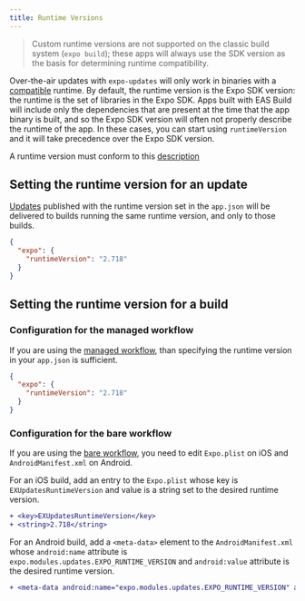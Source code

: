 ```yaml
---
title: Runtime Versions
---
```


> Custom runtime versions are not supported on the classic build system (`expo build`); these apps will always use the SDK version as the basis for determining runtime compatibility. 

Over-the-air updates with `expo-updates` will only work in binaries with a [compatible](../workflow/publishing/#what-version-of-the-app-will-my) runtime. By default, the runtime version is the Expo SDK version: the runtime is the set of libraries in the Expo SDK. Apps built with EAS Build will include only the dependencies that are present at the time that the app binary is built, and so the Expo SDK version will often not properly describe the runtime of the app. In these cases, you can start using `runtimeVersion` and it will take precedence over the Expo SDK version.

A runtime version must conform to this [description](../versions/latest/config/app/#runtimeversion)

## Setting the runtime version for an update

[Updates](/workflow/publishing.md#how-to-publish) published with the runtime version set in the `app.json` will be delivered to builds running the same runtime version, and only to those builds.

```json
{
  "expo": {
    "runtimeVersion": "2.718"
  }
}
```
## Setting the runtime version for a build

### Configuration for the managed workflow

If you are using the [managed workflow](../introduction/managed-vs-bare/#managed-workflow), than specifying the runtime version in your `app.json` is sufficient.

```json
{
  "expo": {
    "runtimeVersion": "2.718"
  }
}
```

### Configuration for the bare workflow
If you are using the [bare workflow](../introduction/managed-vs-bare/#bare-workflow), you need to edit `Expo.plist` on iOS and `AndroidManifest.xml` on Android.

For an iOS build, add an entry to the `Expo.plist` whose key is `EXUpdatesRuntimeVersion` and value is a string set to the desired runtime version. 

```diff 
+ <key>EXUpdatesRuntimeVersion</key>
+ <string>2.718</string>
```
For an Android build, add a `<meta-data>` element to the `AndroidManifest.xml` whose `android:name` attribute is `expo.modules.updates.EXPO_RUNTIME_VERSION` and `android:value` attribute is the desired runtime version.

```diff
+ <meta-data android:name="expo.modules.updates.EXPO_RUNTIME_VERSION" android:value="2.718"/>
```
